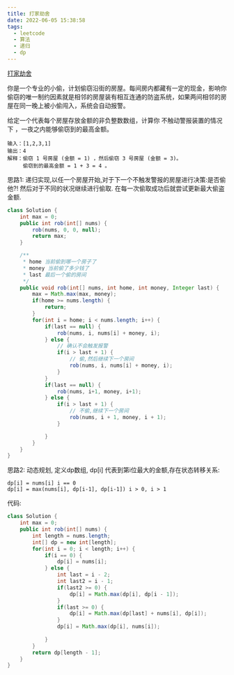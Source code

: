 ```yaml
---
title: 打家劫舍
date: 2022-06-05 15:38:58
tags:
  - leetcode
  - 算法
  - 递归
  - dp
---
```


[打家劫舍](https://leetcode.cn/problems/house-robber/)

你是一个专业的小偷，计划偷窃沿街的房屋。每间房内都藏有一定的现金，影响你偷窃的唯一制约因素就是相邻的房屋装有相互连通的防盗系统，如果两间相邻的房屋在同一晚上被小偷闯入，系统会自动报警。

给定一个代表每个房屋存放金额的非负整数数组，计算你 不触动警报装置的情况下 ，一夜之内能够偷窃到的最高金额。

<!--more-->

```
输入：[1,2,3,1]
输出：4
解释：偷窃 1 号房屋 (金额 = 1) ，然后偷窃 3 号房屋 (金额 = 3)。
     偷窃到的最高金额 = 1 + 3 = 4 。
```

思路1: 递归实现,以任一个房屋开始,对于下一个不触发警报的房屋进行决策:是否偷他?! 然后对于不同的状况继续进行偷取. 在每一次偷取成功后就尝试更新最大偷盗金额.

```java
class Solution {
    int max = 0;
    public int rob(int[] nums) {
        rob(nums, 0, 0, null);
        return max;
    }

    /**
     * home 当前偷到哪一个房子了
     * money 当前偷了多少钱了
     * last 最后一个偷的房间
     */
    public void rob(int[] nums, int home, int money, Integer last) {
        max = Math.max(max, money);
        if(home >= nums.length) {
            return;
        }
        for(int i = home; i < nums.length; i++) {
            if(last == null) {
                rob(nums, i, nums[i] + money, i);
            } else {
                // 确认不会触发报警
                if(i > last + 1) {
                    // 偷,然后继续下一个房间
                    rob(nums, i, nums[i] + money, i);
                }
            }
            if(last == null) {
                rob(nums, i+1, money, i+1);
            } else {
                if(i > last + 1) {
                    // 不偷,继续下一个房间
                    rob(nums, i + 1, money, i + 1);
                }

            }
        }
    }
}
```

思路2: 动态规划, 定义dp数组, dp[i] 代表到第i位最大的金额,存在状态转移关系:

```
dp[i] = nums[i] i == 0
dp[i] = max(nums[i], dp[i-1], dp[i-1]) i > 0, i > 1
```

代码:

```java
class Solution {
    int max = 0;
    public int rob(int[] nums) {
        int length = nums.length;
        int[] dp = new int[length];
        for(int i = 0; i < length; i++) {
            if(i == 0) {
                dp[i] = nums[i];
            } else {
                int last = i - 2;
                int last2 = i - 1;
                if(last2 >= 0) {
                    dp[i] = Math.max(dp[i], dp[i - 1]);
                }
                if(last >= 0) {
                    dp[i] = Math.max(dp[last] + nums[i], dp[i]);
                } 
                dp[i] = Math.max(dp[i], nums[i]);
                
            }
        }
        return dp[length - 1];
    }
}
```





